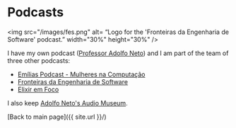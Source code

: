 # Podcasts


<img src="/images/fes.png" alt= “Logo for the 'Fronteiras da Engenharia de Software' podcast.” width="30%" height="30%" />


I have my own podcast ([Professor Adolfo Neto](https://adolfont.github.io/extension/podcasts/adolfont)) and I am part of the team of three other podcasts:
- [Emílias Podcast - Mulheres na Computação](https://anchor.fm/emilias-podcast)
- [Fronteiras da Engenharia de Software](https://fronteirases.github.io/)
- [Elixir em Foco](http://elixiremfoco.com/)


I also keep [Adolfo Neto's Audio Museum](https://anchor.fm/adolfo-neto).


[Back to main page]({{ site.url }}/)

